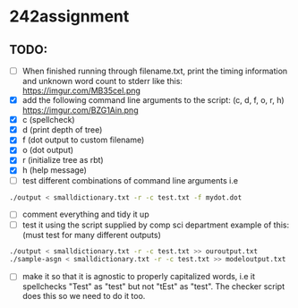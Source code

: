 # 242assignment
## TODO: 
- [ ] When finished running through filename.txt, print the timing information and unknown word count to stderr like this: https://imgur.com/MB35ceI.png
- [x] add the following command line arguments to the script: (c, d, f, o, r, h) https://imgur.com/BZG1Ain.png
- [x] c (spellcheck)
- [x] d (print depth of tree)
- [x] f (dot output to custom filename)
- [x] o (dot output)
- [x] r (initialize tree as rbt)
- [x] h (help message)
- [ ] test different combinations of command line arguments i.e 
```bash
./output < smalldictionary.txt -r -c test.txt -f mydot.dot
```
- [ ] comment everything and tidy it up
- [ ] test it using the script supplied by comp sci department
example of this: (must test for many different outputs)
```bash
./output < smalldictionary.txt -r -c test.txt >> ouroutput.txt
./sample-asgn < smalldictionary.txt -r -c test.txt >> modeloutput.txt
```
- [ ] make it so that it is agnostic to properly capitalized words, i.e it spellchecks "Test" as "test" but not "tEst" as "test". The checker script does this so we need to do it too.
